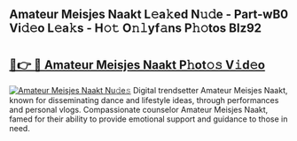 ## Amateur Meisjes Naakt L𝚎a𝚔ed N𝚞𝚍e - Part-wB0 Vi𝚍𝚎o L𝚎a𝚔s - H𝚘𝚝 O𝚗𝚕yf𝚊ns P𝚑𝚘tos BIz92

# <h2><a href="http://kfdtcd.oniu.top/?m=Amateur+Meisjes+Naakt">🔗👉 🔴 Amateur Meisjes Naakt P𝚑ot𝚘𝚜 V𝚒d𝚎o</a></h2>

[![Amateur Meisjes Naakt Nu𝚍e𝚜](https://i.imgur.com/0qMVB7G.gif)](http://kfdtcd.oniu.top/?m=Amateur+Meisjes+Naakt)
Digital trendsetter Amateur Meisjes Naakt, known for disseminating dance and lifestyle ideas, through performances and personal vlogs. Compassionate counselor Amateur Meisjes Naakt, famed for their ability to provide emotional support and guidance to those in need.  
